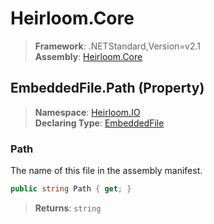 # Heirloom.Core

> **Framework**: .NETStandard,Version=v2.1  
> **Assembly**: [Heirloom.Core][0]

## EmbeddedFile.Path (Property)

> **Namespace**: [Heirloom.IO][0]  
> **Declaring Type**: [EmbeddedFile][1]

### Path

The name of this file in the assembly manifest.

```cs
public string Path { get; }
```

> **Returns**: `string`

[0]: ../../../Heirloom.Core.md
[1]: ../EmbeddedFile.md
